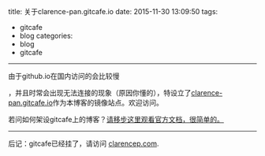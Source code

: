 title: 关于clarence-pan.gitcafe.io
date: 2015-11-30 13:09:50
tags:
  - gitcafe
  - blog
categories: 
  - blog
  - gitcafe
---

由于github.io在国内访问的会比较慢
<!-- more -->
，并且时常会出现无法连接的现象（原因你懂的），特设立了[clarence-pan.gitcafe.io](http://clarence-pan.gitcafe.io)作为本博客的镜像站点。欢迎访问。

若问如何架设gitcafe上的博客？[请移步这里观看官方文档，很简单的。](https://help.gitcafe.com/manuals/help/pages-services)

---

后记：gitcafe已经挂了，请访问 [clarencep.com](http://clarencep.com).



